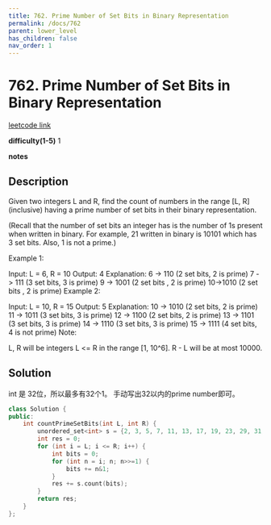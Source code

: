 ```yaml
---
title: 762. Prime Number of Set Bits in Binary Representation
permalink: /docs/762
parent: lower_level
has_children: false
nav_order: 1
---
```

# 762. Prime Number of Set Bits in Binary Representation
[leetcode link](https://leetcode.com/problems/prime-number-of-set-bits-in-binary-representation/)

**difficulty(1-5)** 
1

**notes**

## Description
Given two integers L and R, find the count of numbers in the range [L, R] (inclusive) having a prime number of set bits in their binary representation.

(Recall that the number of set bits an integer has is the number of 1s present when written in binary. For example, 21 written in binary is 10101 which has 3 set bits. Also, 1 is not a prime.)

Example 1:

Input: L = 6, R = 10
Output: 4
Explanation:
6 -> 110 (2 set bits, 2 is prime)
7 -> 111 (3 set bits, 3 is prime)
9 -> 1001 (2 set bits , 2 is prime)
10->1010 (2 set bits , 2 is prime)
Example 2:

Input: L = 10, R = 15
Output: 5
Explanation:
10 -> 1010 (2 set bits, 2 is prime)
11 -> 1011 (3 set bits, 3 is prime)
12 -> 1100 (2 set bits, 2 is prime)
13 -> 1101 (3 set bits, 3 is prime)
14 -> 1110 (3 set bits, 3 is prime)
15 -> 1111 (4 set bits, 4 is not prime)
Note:

L, R will be integers L <= R in the range [1, 10^6].
R - L will be at most 10000.

## Solution
int 是 32位，所以最多有32个1。 手动写出32以内的prime number即可。
```c++
class Solution {
public:
    int countPrimeSetBits(int L, int R) {
        unordered_set<int> s = {2, 3, 5, 7, 11, 13, 17, 19, 23, 29, 31, 37};
        int res = 0;
        for (int i = L; i <= R; i++) {
            int bits = 0;
            for (int n = i; n; n>>=1) {
                bits += n&1;
            }
            res += s.count(bits);
        }
        return res;
    }
};
```

<!-- 
Default label
{: .label }

Blue label
{: .label .label-blue }

Stable
{: .label .label-green }

New release
{: .label .label-purple }

Coming soon
{: .label .label-yellow }

Deprecated
{: .label .label-red } -->
